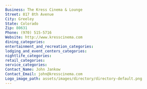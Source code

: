 ```yaml
---
Business: The Kress Cinema & Lounge
Street: 817 8th Avenue
City: Greeley
State: Colorado
Zip: 80631
Phone: (970) 515-5716
Website: http://www.kresscinema.com
dining_categories: 
entertainment_and_recreation_categories: 
lodging_and_event_centers_categories: 
nightlife_categories: 
retail_categories: 
service_categories: 
Contact_Name: John Jankow
Contact_Email: john@kresscinema.com
Logo_image_path: assets/images/directory/directory-default.png
---
```

